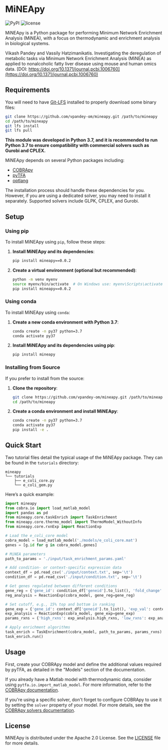
# MiNEApy

![PyPI](https://img.shields.io/pypi/v/mineapy.svg) ![license](http://img.shields.io/badge/license-APACHE2-blue.svg)

MiNEApy is a Python package for performing Minimum Network Enrichment Analysis (MiNEA), with a focus on thermodynamic and enrichment analysis in biological systems.

Vikash Pandey and Vassily Hatzimanikatis. Investigating the deregulation of metabolic tasks via Minimum Network Enrichment Analysis (MiNEA) as applied to nonalcoholic fatty liver disease using mouse and human omics data. [DOI: https://doi.org/10.1371/journal.pcbi.1006760](https://doi.org/10.1371/journal.pcbi.1006760)

## Requirements

You will need to have [Git-LFS](https://git-lfs.github.com/) installed to properly download some binary files:

```bash
git clone https://github.com/vpandey-om/mineapy.git /path/to/mineapy
cd /path/to/mineapy
git lfs install
git lfs pull
```

**This module was developed in Python 3.7, and it is recommended to run Python 3.7 to ensure compatibility with commercial solvers such as Gurobi and CPLEX.**

MiNEApy depends on several Python packages including:

- [COBRApy](https://github.com/opencobra/cobrapy/)
- [pyTFA](https://github.com/EPFL-LCSB/pytfa/)
- [optlang](https://github.com/biosustain/optlang/)

The installation process should handle these dependencies for you. However, if you are using a dedicated solver, you may need to install it separately. Supported solvers include GLPK, CPLEX, and Gurobi.

## Setup

### Using pip

To install MiNEApy using `pip`, follow these steps:

1. **Install MiNEApy and its dependencies**:

   ```bash
   pip install mineapy==0.0.2
   ```

2. **Create a virtual environment (optional but recommended)**:

   ```bash
   python -m venv myenv
   source myenv/bin/activate  # On Windows use: myenv\Scripts\activate
   pip install mineapy==0.0.2
   ```

### Using conda

To install MiNEApy using `conda`:

1. **Create a new conda environment with Python 3.7**:

   ```bash
   conda create -n py37 python=3.7
   conda activate py37
   ```

2. **Install MiNEApy and its dependencies using pip**:

   ```bash
   pip install mineapy
   ```

### Installing from Source

If you prefer to install from the source:

1. **Clone the repository**:

   ```bash
   git clone https://github.com/vpandey-om/mineapy.git /path/to/mineapy
   cd /path/to/mineapy
   ```

2. **Create a conda environment and install MiNEApy**:

   ```bash
   conda create -n py37 python=3.7
   conda activate py37
   pip install -e .
   ```

## Quick Start

Two tutorial files detail the typical usage of the MiNEApy package. They can be found in the `tutorials` directory:

```
mineapy
└── tutorials
    ├── e_coli_core.py
    └── e_coli_gem.py
```

Here’s a quick example:

```python
import mineapy
from cobra.io import load_matlab_model
import pandas as pd
from mineapy.core.taskEnrich import TaskEnrichment
from mineapy.core.thermo_model import ThermoModel_WithoutInfo
from mineapy.core.rxnExp import ReactionExp

# Load the e_coli_core model
cobra_model = load_matlab_model('./models/e_coli_core.mat')
genes = [g.id for g in cobra_model.genes]

# MiNEA parameters
path_to_params = './input/task_enrichment_params.yaml'

# Add condition- or context-specific expression data
context_df = pd.read_csv('./input/context.txt', sep='\t')
condition_df = pd.read_csv('./input/condition.txt', sep='\t')

# Get genes regulated between different conditions
gene_reg = {'gene_id': condition_df['geneid'].to_list(), 'fold_change': condition_df['fold change'].to_list(), 'up_cutoff': 1.35, 'down_cutoff': float(1/2.5)}
reg_analysis = ReactionExp(cobra_model, gene_reg=gene_reg)

# Set cutoff, e.g., 15% top and bottom in ranking
gene_exp = {'gene_id': context_df['geneid'].to_list(), 'exp_val': context_df['exp_val'].to_list(), 'high_cutoff': 0.15, 'low_cutoff': 0.15}
exp_analysis = ReactionExp(cobra_model, gene_exp=gene_exp)
params_rxns = {'high_rxns': exp_analysis.high_rxns, 'low_rxns': exp_analysis.low_rxns}

# Apply enrichment algorithms
task_enrich = TaskEnrichment(cobra_model, path_to_params, params_rxns)
task_enrich.run()
```

## Usage

First, create your COBRApy model and define the additional values required by pyTFA, as detailed in the "Models" section of the documentation.

If you already have a Matlab model with thermodynamic data, consider using `pytfa.io.import_matlab_model`. For more information, refer to the [COBRApy documentation](https://cobrapy.readthedocs.io/en/latest/io.html#MATLAB).

If you're using a specific solver, don't forget to configure COBRApy to use it by setting the `solver` property of your model. For more details, see the [COBRApy solvers documentation](https://cobrapy.readthedocs.io/en/latest/solvers.html).

## License

MiNEApy is distributed under the Apache 2.0 License. See the [LICENSE](https://github.com/vpandey-om/mineapy/blob/main/LICENSE) file for more details.
